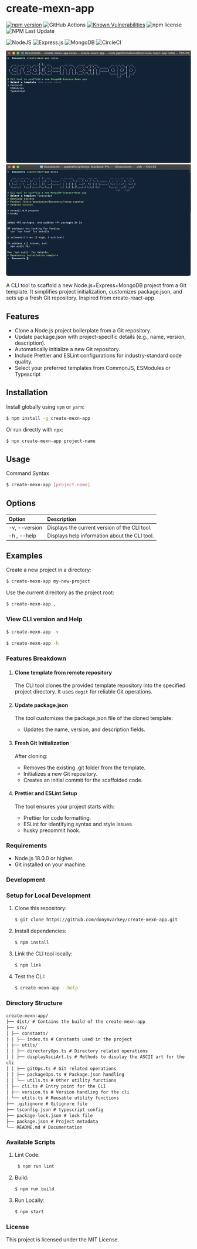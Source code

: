 # create-mexn-app

[![npm version](https://img.shields.io/npm/v/create-mexn-app.svg)](https://www.npmjs.com/package/create-mexn-app) ![GitHub Actions](https://github.com/donymvarkey/create-mexn-app/actions/workflows/publish.yml/badge.svg) [![Known Vulnerabilities](https://snyk.io/test/github/donymvarkey/create-mexn-app/badge.svg?targetFile=package.json)](https://snyk.io/test/github/donymvarkey/create-mexn-app?targetFile=package.json) ![npm license](https://img.shields.io/npm/l/create-mexn-app) ![NPM Last Update](https://img.shields.io/npm/last-update/create-mexn-app)

![NodeJS](https://img.shields.io/badge/node.js-6DA55F?style=for-the-badge&logo=node.js&logoColor=white)
![Express.js](https://img.shields.io/badge/express.js-%23404d59.svg?style=for-the-badge&logo=express&logoColor=%2361DAFB)
![MongoDB](https://img.shields.io/badge/MongoDB-%234ea94b.svg?style=for-the-badge&logo=mongodb&logoColor=white)
![CircleCI](https://img.shields.io/badge/circle%20ci-%23161616.svg?style=for-the-badge&logo=circleci&logoColor=white)

![create-mexn-app](./images/img1.png)
![create-mexn-app](./images/img2.png)

A CLI tool to scaffold a new Node.js+Express+MongoDB project from a Git template. It simplifies project initialization, customizes package.json, and sets up a fresh Git repository. Inspired from create-react-app

## Features

- Clone a Node.js project boilerplate from a Git repository.
- Update package.json with project-specific details (e.g., name, version, description).
- Automatically initialize a new Git repository.
- Include Prettier and ESLint configurations for industry-standard code quality.
- Select your preferred templates from CommonJS, ESModules or Typescript

## Installation

Install globally using `npm` or `yarn`:

```bash
$ npm install -g create-mexn-app
```

Or run directly with `npx`:

```bash
$ npx create-mexn-app project-name
```

## Usage

Command Syntax

```bash
$ create-mexn-app [project-name]
```

## Options

| Option        | Description                                   |
| :------------ | :-------------------------------------------- |
| -v, --version | Displays the current version of the CLI tool. |
| -h , --help   | Displays help information about the CLI tool. |

## Examples

Create a new project in a directory:

```bash
$ create-mexn-app my-new-project
```

Use the current directory as the project root:

```bash
$ create-mexn-app .
```

### View CLI version and Help

```bash
$ create-mexn-app -v
```

```bash
$ create-mexn-app -h
```

### Features Breakdown

1.  #### Clone template from remote repository
    The CLI tool clones the provided template repository into the specified project directory. It uses `degit` for reliable Git operations.
2.  #### Update package.json
    The tool customizes the package.json file of the cloned template:
    - Updates the name, version, and description fields.
3.  #### Fresh Git Initialization
    After cloning:
    - Removes the existing .git folder from the template.
    - Initializes a new Git repository.
    - Creates an initial commit for the scaffolded code.
4.  #### Prettier and ESLint Setup

    The tool ensures your project starts with:

    - Prettier for code formatting.
    - ESLint for identifying syntax and style issues.
    - husky precommit hook.

### Requirements

- Node.js 18.0.0 or higher.
- Git installed on your machine.

### Development

### Setup for Local Development

1.  Clone this repository:

    ```bash
    $ git clone https://github.com/donymvarkey/create-mexn-app.git
    ```

2.  Install dependencies:

    ```bash
    $ npm install
    ```

3.  Link the CLI tool locally:

    ```bash
    $ npm link
    ```

4.  Test the CLI:
    ```bash
    $ create-mexn-app --help
    ```

### Directory Structure

```plaintext
create-mexn-app/
├── dist/ # Contains the build of the create-mexn-app
├── src/
│ ├── constants/
| | ├── index.ts # Constants used in the project
│ ├── utils/
│ │ ├── directoryOps.ts # Directory related operations
│ │ ├── displayAsciArt.ts # Methods to display the ASCII art for the cli
│ │ ├── gitOps.ts # Git related operations
│ │ ├── packageOps.ts # Package.json handling
│ │ └── utils.ts # Other utility functions
│ ├── cli.ts # Entry point for the CLI
│ ├── version.ts # Version handling for the cli
│ └── utils.ts # Reusable utility functions
├── .gitignore # Gitignore file
├── tsconfig.json # typescript config
├── package-lock.json # lock file
├── package.json # Project metadata
└── README.md # Documentation
```

### Available Scripts

1. Lint Code:
   ```bash
    $ npm run lint
   ```
2. Build:
   ```bash
   $ npm run build
   ```
3. Run Locally:
   ```bash
   $ npm start
   ```

### License

This project is licensed under the MIT License.
